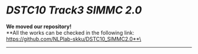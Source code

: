 # _DSTC10 Track3 SIMMC 2.0_

**We moved our repository!**\
**All the works can be checked in the following link: https://github.com/NLPlab-skku/DSTC10_SIMMC2.0**\

---
